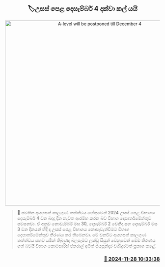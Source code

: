 <p align='center'><b><h2 align='center' title='A-level will be postponed till December 4'>🏷උසස් පෙළ දෙසැම්බර් 4 දක්වා කල් යයි</h2></b></p>
<p align='center'><img src='https://helakuru.sgp1.cdn.digitaloceanspaces.com/esana/images/lib/al-exam-students[1].jpg' width='600' alt='A-level will be postponed till December 4'></p>

>📝 පවතින අයහපත් කාලගුණ තත්ත්වය හේතුවෙන් 2024 උසස් පෙළ විභාගය දෙසැම්බර් 4 වන බදාදා දින නැවත ආරම්භ කරන බව විභාග දෙපාර්තමේන්තුව පවසනවා.
ඒ අනුව නොවැම්බර් මස 30, දෙසැම්බර් 2 වෙනිදා සහ දෙසැම්බර් මස 3 වන දිනයන් හිදී ද උසස් පෙළ විභාගය නොපැවැත්වීමට විභාග දෙපාර්තමේන්තුව තීරණය කර තිබෙනවා.
මේ වනවිට අයහපත් කාලගුණ තත්ත්වය පහව යමින් තිබුණද බලපෑමට ලක්වූ සිසුන් වෙනුවෙන් මෙම තීරණය ගත් බවයි විභාග කොමසාරිස් ජනරාල් අමිත් ජයසුන්දර වැඩිදුරටත් ප්‍රකාශ කළේ. 


<h3 align='right'><a href='https://www.helakuru.lk/esana/p/105539/'>📅 2024-11-28 10:33:38</a></h3>
